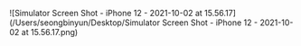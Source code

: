 ![Simulator Screen Shot - iPhone 12 - 2021-10-02 at 15.56.17](/Users/seongbinyun/Desktop/Simulator Screen Shot - iPhone 12 - 2021-10-02 at 15.56.17.png)